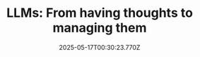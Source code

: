 ---
layout: bookmark
title: 'LLMs: From having thoughts to managing them'
tags:
  - Bookmarks
  - AI
  - Capitalism
date: 2025-05-17T00:30:23.770Z
created: 2025-05-17T00:30:23.770Z
modified: 2025-05-17T00:32:05.799Z
link: https://www.frank.computer/blog/2024/06/llms-and-thoughts.html
id: 1042478165
excerpt: Large-language models aren’t just coming for our jobs, they’re coming for our thoughts and vibes.
image: http://www.frank.computer/images/default.png
highlights:
  - This feral, meteoric rise in popularity for LLMs and generative models is really due to an underlying, massively repressed cultural bedrock beneath a handful of people in the tech world. These dreamers believe in their bones that they should have already become billionaires, but simply never got the break they deserved. And no billionaire ever made billions off of their own labor. Being a billionaire is only possible by profiting off of someone else’s work. And LLMs offer to deliver this fantasy that so many petite capitalists have delusions about. LLMs are popular because of a wider cultural obsession with capitalistic vibes.
---